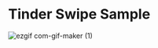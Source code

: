 # Tinder Swipe Sample

![ezgif com-gif-maker (1)](https://user-images.githubusercontent.com/32166619/191141423-1ed98a9a-3c60-43d3-809c-853e77ef0c43.gif)
